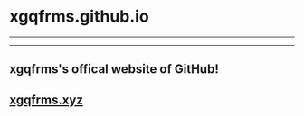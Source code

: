 # xgqfrms.github.io
***
***

## xgqfrms's offical website of GitHub!

## [xgqfrms.xyz](http://xgqfrms.github.io/xgqfrms/)
